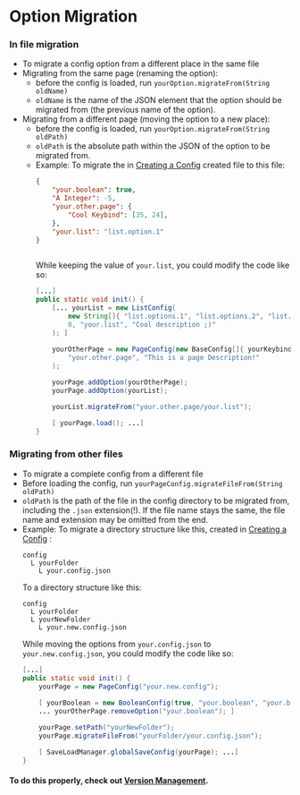 ﻿# Option Migration

### In file migration
 - To migrate a config option from a different place in the same file
 - Migrating from the same page (renaming the option):
	 - before the config is loaded, run `yourOption.migrateFrom(String oldName)`
	 - `oldName` is the name of the JSON element that the option should be migrated from (the previous name of the option).
 - Migrating from a different page (moving the option to a new place):
	 - before the config is loaded, run `yourOption.migrateFrom(String oldPath)`
	 - `oldPath` is the absolute path within the JSON of the option to be migrated from.
	 - Example:
	 To migrate the in [Creating a Config](https://github.com/Tre5et/vanillaconfig/blob/1.18/docs/CONFIG.md) created file to this file:
		```json
		{
			"your.boolean": true,
			"A Integer": -5,
			"your.other.page": {
				"Cool Keybind": [35, 24],
			},
			"your.list": "list.option.1"
		}
				
		```
		While keeping the value of `your.list`, you could modify the code like so:
		```java
		[...]
		public static void init() {
			[... yourList = new ListConfig(
				new String[]{ "list.options.1", "list.options.2", "list.options.3"},
				0, "your.list", "Cool description ;)"
			); ]
			
			yourOtherPage = new PageConfig(new BaseConfig[]{ yourKeybind },
				"your.other.page", "This is a page Description!"
			);		

			yourPage.addOption(yourOtherPage);
			yourPage.addOption(yourList);

			yourList.migrateFrom("your.other.page/your.list");

			[ yourPage.load(); ...]
		}
		```

### Migrating from other files
 - To migrate a complete config from a different file
 - Before loading the config, run `yourPageConfig.migrateFileFrom(String oldPath)`
 - `oldPath` is the path of the file in the config directory to be migrated from, including the `.json` extension(!). If the file name stays the same, the file name and extension may be omitted from the end.
 - Example:
 To migrate a directory structure like this, created in  [Creating a Config](https://github.com/Tre5et/vanillaconfig/blob/1.18/docs/CONFIG.md) :
	```
	config
	  L yourFolder
	    L your.config.json
	```
	 To a directory structure like this:
	```
	config
	  L yourFolder
	  L yourNewFolder
	    L your.new.config.json
	```
	While moving the options from `your.config.json` to `your.new.config.json`, you could modify the code like so:
	```java
	[...]
	public static void init() {
		yourPage = new PageConfig("your.new.config");
		
		[ yourBoolean = new BooleanConfig(true, "your.boolean", "your.boolean.description"); ...
		... yourOtherPage.removeOption("your.boolean"); ]

		yourPage.setPath("yourNewFolder");
		yourPage.migrateFileFrom("yourFolder/your.config.json");

		[ SaveLoadManager.globalSaveConfig(yourPage); ...]
	}
	```

#### To do this properly, check out [Version Management](https://github.com/Tre5et/vanillaconfig/blob/v1.0.1/docs/VERSION.md).


